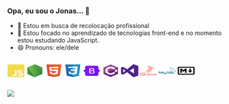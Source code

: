 ### Opa, eu sou o Jonas... 👋

- 🔭 Estou em busca de recolocação profissional
- 🌱 Estou focado no aprendizado de tecnologias front-end e no momento estou estudando JavaScript.
- 😄 Pronouns: ele/dele



<div style="display: inline_block"><br>
  <img align="center" alt="Jonas-Js" height="30" width="40" src="https://raw.githubusercontent.com/devicons/devicon/master/icons/javascript/javascript-plain.svg">
  <img align="center" alt="Jonas-nodejs" height="30" width="40" src="https://raw.githubusercontent.com/devicons/devicon/master/icons/nodejs/nodejs-original.svg">
  <img align="center" alt="Jonas-HTML" height="30" width="40" src="https://raw.githubusercontent.com/devicons/devicon/master/icons/html5/html5-original.svg">
  <img align="center" alt="Jonas-CSS" height="30" width="40" src="https://raw.githubusercontent.com/devicons/devicon/master/icons/css3/css3-original.svg">
  <img align="center" alt="Jonas-Boot" height="30" width="40" src="https://raw.githubusercontent.com/devicons/devicon/master/icons/bootstrap/bootstrap-original.svg">
  <img align="center" alt="Jonas-Csharp" height="30" width="40" src="https://raw.githubusercontent.com/devicons/devicon/master/icons/csharp/csharp-original.svg">
  <img align="center" alt="Jonas-VS" height="30" width="40" src="https://raw.githubusercontent.com/devicons/devicon/master/icons/visualstudio/visualstudio-plain.svg">
  <img align="center" alt="Jonas-SQL" height="30" width="40" src="https://raw.githubusercontent.com/devicons/devicon/master/icons/microsoftsqlserver/microsoftsqlserver-plain-wordmark.svg">
  <img align="center" alt="Jonas-MySQL" height="30" width="40" src="https://raw.githubusercontent.com/devicons/devicon/master/icons/mysql/mysql-plain-wordmark.svg">
  <img align="center" alt="Jonas-markdown" height="30" width="40" src="https://raw.githubusercontent.com/devicons/devicon/master/icons/markdown/markdown-original.svg">  
</div>
  
  ##
 
<div> 
  <a href="https://www.linkedin.com/in/jonas-domingues-dev/" target="_blank"><img src="https://img.shields.io/badge/-LinkedIn-%230077B5?style=for-the-badge&logo=linkedin&logoColor=white" target="_blank"></a>     
</div>
